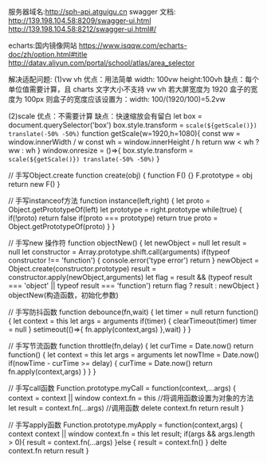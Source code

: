 服务器域名:http://sph-api.atguigu.cn
swagger 文档:
http://139.198.104.58:8209/swagger-ui.html
http://139.198.104.58:8212/swagger-ui.html#/

echarts:国内镜像网站
https://www.isqqw.com/echarts-doc/zh/option.html#title
http://datav.aliyun.com/portal/school/atlas/area_selector

解决适配问题:
(1)vw vh
优点：用法简单
width: 100vw height:100vh
缺点：每个单位值需要计算，且 charts 文字大小不支持 vw vh
若大屏宽度为 1920 盒子的宽度为 100px 则盒子的宽度应该设置为：width: 100/(1920/100)=5.2vw

(2)scale
优点：不需要计算
缺点：快速缩放会有留白
let box = document.querySelector('box')
box.style.transform = `scale(${getScale()}) translate(-50% -50%)`
function getScale(w=1920,h=1080){
const ww = window.innerWidth / w
const wh = window.innerHeight / h
return ww < wh ? ww : wh
}
window.onresize = ()=>{
box.style.transform = `scale(${getScale()}) translate(-50% -50%)`
}


// 手写Object.create
function create(obj) {
  function F() {}
  F.prototype = obj
  return new F()
}

// 手写instanceof方法
function instance(left,right) {
  let proto = Object.getPrototypeOf(left)
  let prototype = right.prototype
  while(true) {
    if(!proto) return false
    if(proto === prototype) return true
    proto = Object.getPrototypeOf(proto)
    }
}

// 手写new 操作符
function objectNew() {
  let newObject = null
  let result = null
  let constructor = Array.prototype.shift.call(arguments)
  if(typeof constructor !== 'function') {
     console.error('type error')
     return
  }
  newObject = Object.create(constructor.prototype)
  result = constructor.apply(newObject,arguments)
  let flag = result && (typeof result === 'object' || typeof result === 'function')
  return flag ? result : newObject
}
objectNew(构造函数，初始化参数)

// 手写防抖函数
function debounce(fn,wait) {
  let timer = null
  return function(){
    let context = this
    let args = arguments
    if(timer) {
      clearTimeout(timer)
      timer = null
    }
    setimeout(()=>{
      fn.apply(context,args)
    },wait)
  }
}

// 手写节流函数
function throttle(fn,delay) {
  let curTime = Date.now()
  return function() {
    let context = this
    let args = arguments
    let nowTIme = Date.now()
    if(nowTime - curTime >= delay) {
      curTime = Date.now()
      return fn.apply(context,args)
    }
  }
}

// 手写call函数
Function.prototype.myCall = function(context,...args) {
  context = context || window
  context.fn = this  //将调用函数设置为对象的方法
  let result = context.fn(...args) //调用函数
  delete context.fn
  return result
}

// 手写apply函数
Function.prototype.myApply = function(context,args) {
  context context || window
  context.fn = this
  let result;
  if(args && args.length > 0){
    result = context.fn(...args)
  }else {
    result = context.fn()
  }
  delte context.fn
  return result
}
